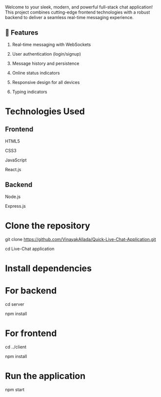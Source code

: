 Welcome to your sleek, modern, and powerful full-stack chat application! This project combines cutting-edge frontend technologies with a robust backend to deliver a seamless real-time messaging experience.

## 🌟 Features

1. Real-time messaging with WebSockets

2. User authentication (login/signup)

3. Message history and persistence

4. Online status indicators

5. Responsive design for all devices

6. Typing indicators

# Technologies Used

## Frontend

HTML5

CSS3

JavaScript

React.js

## Backend

Node.js

Express.js

# Clone the repository

git clone https://github.com/VinayakAllada/Quick-Live-Chat-Application.git

cd Live-Chat application

# Install dependencies

# For backend

cd server

npm install

# For frontend

cd ../client

npm install

# Run the application

npm start
